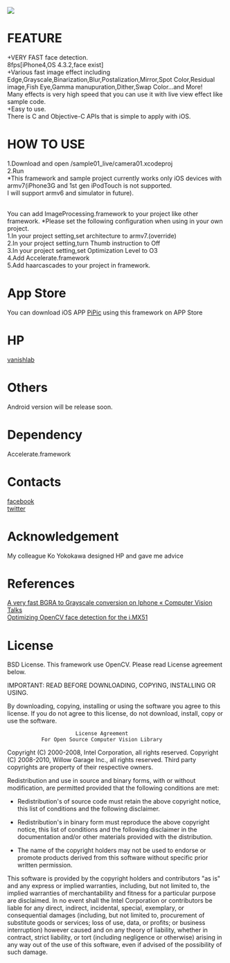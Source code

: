 ![](http://blog-imgs-42.fc2.com/v/a/n/vanishlab/originalICON.png)


FEATURE
=======
+VERY FAST face detection. <br>
  8fps[iPhone4,OS 4.3.2,face exist]<br>
+Various fast image effect including Edge,Grayscale,Binarization,Blur,Postalization,Mirror,Spot Color,Residual image,Fish Eye,Gamma manupuration,Dither,Swap Color...and More!<br>
  Many effects is very high speed that you can use it with live view effect like sample code.<br>
+Easy to use.<br>
  There is C and Objective-C APIs that is simple to apply with iOS.<br>

HOW TO USE
=======
1.Download and open /sample01_live/camera01.xcodeproj<br>
2.Run<br>
*This framework and sample project currently works only iOS devices with armv7(iPhone3G and 1st gen iPodTouch is not supported.<br>
I will support armv6 and simulator in future).<br><br>

You can add ImageProcessing.framework to your project like other framework.
*Please set the following configuration when using in your own project.<br>
1.In your project setting,set architecture to armv7.(override)<br>
2.In your project setting,turn Thumb instruction to Off<br>
3.In your project setting,set Optimization Level to O3<br>
4.Add Accelerate.framework<br>
5.Add haarcascades to your project in framework.<br>

App Store
=======
You can download iOS APP [PiPic] using this framework on APP Store

HP
=======
[vanishlab]

Others
=======
Android version will be release soon.


Dependency
=======
Accelerate.framework
 
Contacts
=======
[facebook]<br>
[twitter]

Acknowledgement
=======
My colleague Ko Yokokawa designed HP and gave me advice

References
=======
[A very fast BGRA to Grayscale conversion on Iphone « Computer Vision Talks]<br>
[Optimizing OpenCV face detection for the i.MX51]

License
=======
BSD License.
This framework use OpenCV.
Please read License agreement below.


IMPORTANT: READ BEFORE DOWNLOADING, COPYING, INSTALLING OR USING. 

 By downloading, copying, installing or using the software you agree to this license.
 If you do not agree to this license, do not download, install,
 copy or use the software.


                          License Agreement
               For Open Source Computer Vision Library

Copyright (C) 2000-2008, Intel Corporation, all rights reserved.
Copyright (C) 2008-2010, Willow Garage Inc., all rights reserved.
Third party copyrights are property of their respective owners.

Redistribution and use in source and binary forms, with or without modification,
are permitted provided that the following conditions are met:

  * Redistribution's of source code must retain the above copyright notice,
    this list of conditions and the following disclaimer.

  * Redistribution's in binary form must reproduce the above copyright notice,
    this list of conditions and the following disclaimer in the documentation
    and/or other materials provided with the distribution.

  * The name of the copyright holders may not be used to endorse or promote products
    derived from this software without specific prior written permission.

This software is provided by the copyright holders and contributors "as is" and
any express or implied warranties, including, but not limited to, the implied
warranties of merchantability and fitness for a particular purpose are disclaimed.
In no event shall the Intel Corporation or contributors be liable for any direct,
indirect, incidental, special, exemplary, or consequential damages
(including, but not limited to, procurement of substitute goods or services;
loss of use, data, or profits; or business interruption) however caused
and on any theory of liability, whether in contract, strict liability,
or tort (including negligence or otherwise) arising in any way out of
the use of this software, even if advised of the possibility of such damage.


[PiPic]: http://www.facebook.com/apps/application.php?id=168715359851028

[vanishlab]: http://vanishlab.web.fc2.com/

[facebook]: http://www.facebook.com/yusuke.sekikawa

[twitter]: http://twitter.com/#!/YusukeSekikawa

[BSD License]: http://www.opensource.org/licenses/bsd-license.php

[A very fast BGRA to Grayscale conversion on Iphone « Computer Vision Talks]: http://computer-vision-talks.com/2011/02/a-very-fast-bgra-to-grayscale-conversion-on-iphone/

[Optimizing OpenCV face detection for the i.MX51]: http://imxcommunity.org/group/computervisionusingtheimx/forum/topics/optimizing-opencv-face
